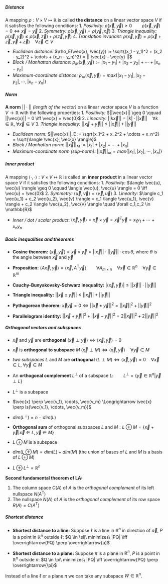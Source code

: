 ##### Distance
A mapping $\rho : V \times V \mapsto \mathbb{R}$ is called **the distance** on a linear vector space $V$ if it satisfies the following conditions:
	1. *Positivity:*  $\rho(\vec{x}, \vec{y}) \geq 0 \qquad \rho(\vec{x}, \vec{y}) = 0 \iff \vec{x} = \vec{y}$
	2. *Symmetry:* $\rho(\vec{x}, \vec{y}) = \rho(\vec{y}, \vec{x})$
	3. *Triangle inequality:* $\rho(\vec{x}, \vec{y}) \leq \rho(\vec{x}, \vec{z}) + \rho(\vec{z}, \vec{y})$
	4. *Translation invariant:* $\rho(\vec{x}, \vec{y}) = \rho(\vec{x} + \vec{z}, \vec{y} + \vec{z}) \quad \forall \vec{z} \in V$

* *Euclidean distance:*  $\rho_E(\vec{x}, \vec{y}) := \sqrt{(x_1 - y_1)^2 + (x_2 - y_2)^2 + \cdots + (x_n - y_n)^2} = || \vec{x} - \vec{y} ||$
* *Block / Manhattan distance:*  $\rho_M(\vec{x}, \vec{y}) := |x_1 - y_1| + |x_2 - y_2| + \cdots + |x_n - y_n|$
* *Maximum-coordinate distance:*  $\rho_\infty(\vec{x}, \vec{y}) = max\{|x_1 - y_1|, |x_2 - y_2|, \cdots, |x_n - y_n|\}$

##### Norm
**A norm** $|| \cdot ||$ *(length of the vector)* on a linear vector space $V$ is a function $V \to \mathbb{R}$ with the following properties:
	1. *Positivity:* $||\vec{x}|| \geq 0 \qquad ||\vec{x}|| = 0 \iff \vec{x} = \vec{0}$
	2. *Linearity:* $||k\vec{x}|| = |k| \cdot ||\vec{x}|| \quad \forall k \in \mathbb{R},\ \forall \vec{x} \in V$
	3. *Triangle inequality:* $||\vec{x} + \vec{y}|| \leq ||\vec{x}|| + ||\vec{y}||$

* *Euclidean norm:*  $||\vec{x}||_E := \sqrt{x_1^2 + x_2^2 + \cdots + x_n^2} = \sqrt{\langle \vec{x}, \vec{x} \rangle}$
* *Block / Manhattan norm:*  $||\vec{x}||_M := |x_1| + |x_2| + \cdots + |x_n|$
* *Maximum-coordinate norm (sup-norm):*  $||\vec{x}||_\infty = max\{|x_1|, |x_2|, \cdots, |x_n|\}$

##### Inner product
A mapping $\langle \cdot, \cdot \rangle : V \times V \mapsto \mathbb{R}$ is called an **inner product** in a linear vector space $V$ if it satisfies the following conditions:
	1. *Positivity:* $\langle \vec{u}, \vec{u} \rangle \geq 0 \qquad \langle \vec{u}, \vec{u} \rangle = 0 \iff \vec{u} = \vec{0}$
	2. *Symmetry:* $\langle \vec{u}, \vec{v} \rangle = \langle \vec{v}, \vec{u} \rangle$
	3. *Linearity:* $\langle c_1 \vec{u_1} + c_2 \vec{u_2}, \vec{v} \rangle = c_1 \langle \vec{u_1}, \vec{v} \rangle + c_2 \langle \vec{u_2}, \vec{v} \rangle \quad \forall c_1,c_2 \in \mathbb{R}$

* *Inner / dot / scalar product*: $\langle \vec{x}, \vec{y} \rangle = \vec{x} \times \vec{y} = \vec{x}^T \vec{y} = x_1y_1 + \cdots + x_ny_n$

##### Basic inequalities and theorems
* **Cosine theorem:**
$\langle \vec{x}, \vec{y} \rangle = \vec{x} \times \vec{y} = || \vec{x} || \cdot || \vec{y} || \cdot \cos{\theta}$,   where $\theta$ is the angle between $\vec{x}$ and $\vec{y}$

* **Proposition:**
$\langle A\vec{x}, \vec{y} \rangle = \langle \vec{x}, A^\mathsf{T} \vec{y} \rangle \qquad \forall A_{m \times n} \quad \forall \vec{x} \in \mathbb{R}^n \quad \forall \vec{y} \in \mathbb{R}^m$

* **Cauchy-Bunyakovsky-Schwarz inequality:**
$|\langle \vec{x}, \vec{y} \rangle| \leq ||\vec{x}|| \cdot ||\vec{y}||$

* **Triangle inequality:**
$||\vec{x} \pm \vec{y}|| \leq ||\vec{x}|| + ||\vec{y}||$

* **Pythagorean theorem:**
$\vec{x} \vec{y} = 0 \iff ||\vec{x} \pm \vec{y}||^2 = ||\vec{x}||^2 + ||\vec{y}||^2$

* **Parallelogram identity:**
$||\vec{x} + \vec{y}||^2 + ||\vec{x} - \vec{y}||^2 = 2 ||\vec{x}||^2 + 2||\vec{y}||^2$


##### Orthogonal vectors and subspaces
* $\vec{x}$ and $\vec{y}$ are **orthogonal** $(\vec{x} \perp \vec{y}) \iff \langle \vec{x},\vec{y} \rangle = 0$
* $\vec{x}$ is **orthogonal to subspace** $M$ $(\vec{x} \perp M) \iff \langle \vec{x},\vec{y} \rangle \quad \forall \vec{y} \in M$
* *two subspaces* $L$ and $M$ are **orthogonal** $(L \perp M) \iff \langle \vec{x},\vec{y} \rangle = 0 \quad \forall \vec{x} \in L,\ \forall \vec{y} \in M$

* An **orthogonal complement** $L^\perp$ of a subspace $L: \qquad L^\perp = \{\vec{y} \in \mathbb{R}^n | \vec{y} \perp L\}$
* $L^\perp$ is a subspace
* $\vec{x} \perp \vec{v_1}, \cdots, \vec{v_m} \Longrightarrow \vec{x} \perp ls(\vec{v_1}, \cdots, \vec{v_m})$
* $dim(L^\perp) = n - dim(L)$

* **Orthogonal sum** of orthogonal subspaces $L$ and $M : L \oplus M = \{\vec{x} + \vec{y} | \vec{x} \in L, \vec{y} \in M\}$
* $L \oplus M$ is a subspace
* $dim(L \oplus M) = dim(L) + dim(M)$  (the union of bases of $L$ and $M$ is a basis of $L \oplus M$)
* $L \oplus L^\perp = \mathbb{R}^n$

**Second fundamental theorem of LA:**
1. The column space $C(A)$ of $A$ is the *orthogonal complement* of its left nullspace $N(A^\mathsf{T})$
2. The nullspace $N(A)$ of $A$ is the *orthogonal complement* of its row space $R(A) = C(A^\mathsf{T})$


##### Shortest distance
* **Shortest distance to a line:**
Suppose $\ell$ is a line in $\mathbb{R}^n$ in direction of $\vec{a}$, $P$ is a point in $\mathbb{R}^n$ outside $\ell$:
$Q \in \ell\ minimizes\ |PQ| \iff \overrightarrow{PQ} \perp \overrightarrow{a}$

* **Shortest distance to a plane:**
Suppose $\pi$ is a plane in $\mathbb{R}^n$, $P$ is a point in $\mathbb{R}^n$ outside $\pi$:
$Q \in \pi\ minimizes\ |PQ| \iff \overrightarrow{PQ} \perp \overrightarrow{\pi}$

Instead of a line $\ell$ or a plane $\pi$ we can take any subspace $W \in \mathbb{R}^n$.
